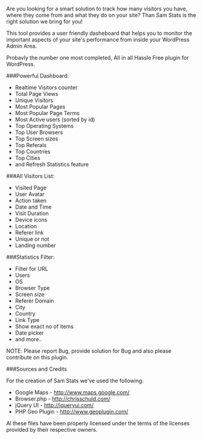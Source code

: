 Are you looking for a smart solution to track how many visitors you have, where they come from and what they do on your site? Than Sam Stats is the right solution we bring for you!

This tool provides a user friendly dasheboard that helps you to monitor the important aspects of your site's performance from inside your WordPress Admin Area.

Probavly the number one most completed, All in all Hassle Free plugin for WordPress.

###Powerful Dashboard:

* Realtime Visitors counter
* Total Page Views
* Unique Visitors
* Most Popular Pages
* Most Popular Page Terms
* Most Active users (sorted by id)
* Top Operating Systems
* Top User Browsers
* Top Screen sizes
* Top Referals
* Top Countries
* Top Cities
* and Refresh Statistics feature


###All Visitors List:

* Visited Page
* User Avatar
* Action taken
* Date and Time
* Visit Duration
* Device icons
* Location
* Referer link
* Unique or not
* Landing number

###Statistics Filter:

* Filter for URL
* Users
* OS
* Browser Type
* Screen size
* Referer Domain
* City
* Country
* Link Type
* Show exact no of items
* Date picker
* and more..
 

NOTE: Please report Bug, provide solution for Bug and also please contribute on this plugin.


###Sources and Credits

For the creation of Sam Stats we've used the following:

* Google Maps - http://www.maps.google.com/
* Browser.php - http://chrisschuld.com/
* jQuery UI - http://jqueryui.com/
* PHP Geo Plugin - http://www.geoplugin.com/

Al these files have been properly licensed under the terms of the licenses provided by their respective owners.
